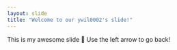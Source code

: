 ```yaml
---
layout: slide
title: "Welcome to our ywil0002's slide!"
---
```

This is my awesome slide :tada:
Use the left arrow to go back!
